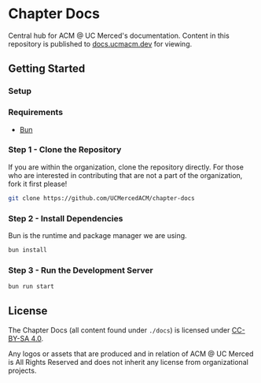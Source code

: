 # Chapter Docs

Central hub for ACM @ UC Merced's documentation. Content in this repository is published to [docs.ucmacm.dev](https://docs.ucmacm.dev) for viewing.

## Getting Started

### Setup

### Requirements

- [Bun](https://bun.sh)

### Step 1 - Clone the Repository

If you are within the organization, clone the repository directly. For those who are interested in contributing that are not a part of the organization, fork it first please!

```bash
git clone https://github.com/UCMercedACM/chapter-docs
```

### Step 2 - Install Dependencies

Bun is the runtime and package manager we are using.

```bash
bun install
```

### Step 3 - Run the Development Server

```bash
bun run start
```

## License

The Chapter Docs (all content found under `./docs`) is licensed under [CC-BY-SA 4.0](./LICENSE-docs).

Any logos or assets that are produced and in relation of ACM @ UC Merced is All Rights Reserved and does not inherit any license from organizational projects.
